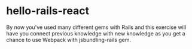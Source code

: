 # hello-rails-react
By now you've used many different gems with Rails and this exercise will have you connect previous knowledge with new knowledge as you get a chance to use Webpack with jsbundling-rails gem.
